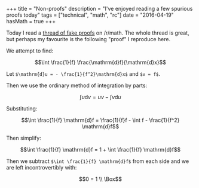 +++
title = "Non-proofs"
description = "I've enjoyed reading a few spurious proofs today"
tags = ["technical", "math", "rc"]
date = "2016-04-19"
hasMath = true
+++

Today I read a [thread of fake proofs](https://www.reddit.com/r/math/comments/4fhd8b/what_are_some_interesting_andor_fun_fake_proofs/) on /r/math. The whole thread is great, but perhaps my favourite is the following "proof" I reproduce here.

We attempt to find:

$$\int \frac{1}{f} \frac{\mathrm{d}f}{\mathrm{d}x}$$

Let `$\mathrm{d}u = - \frac{1}{f^2}\mathrm{d}x$` and `$v = f$`.

Then we use the ordinary method of integration by parts:

$$\int u \mathrm{d}v = uv - \int v \mathrm{d}u$$

Substituting:

$$\int \frac{1}{f} \mathrm{d}f = \frac{1}{f}f - \int f - \frac{1}{f^2} \mathrm{d}f$$

Then simplify:

$$\int \frac{1}{f} \mathrm{d}f = 1 + \int \frac{1}{f} \mathrm{d}f$$

Then we subtract `$\int \frac{1}{f} \mathrm{d}f$` from each side and we are left incontrovertibly with:

$$0 = 1 \\ \Box$$
